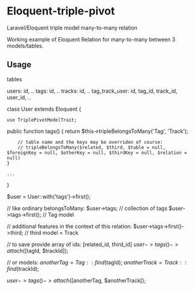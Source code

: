 Eloquent-triple-pivot
=====================

Laravel/Eloquent triple model many-to-many relation

Working example of Eloquent Relation for many-to-many between 3 models/tables.

Usage
---

tables

users: id, ..
tags: id, ..
tracks: id, ..
tag_track_user: id, tag_id, track_id, user_id, ..


class User extends Eloquent {

	use TriplePivotModelTrait;

  public function tags()
	{
		return $this->tripleBelongsToMany('Tag', 'Track');
		
		// table name and the keys may be overriden of course:
		// tripleBelongsToMany($related, $third, $table = null, $foreignKey = null, $otherKey = null, $thirdKey = null, $relation = null)
	}
	
	...
}

$user = User::with('tags')->first();

// like ordinary belongsToMany:
$user->tags; // collection of tags
$user->tags->first(); // Tag model

// additional features in the context of this relation:
$user->tags->first()->third; // third model = Track

// to save provide array of ids: [related_id, third_id]
$user->tags()->attach([$tagId, $trackId]);

// or models:
$anotherTag = Tag::find($tagId);
$anotherTrack = Track::find($trackId);

$user->tags()->attach([$anotherTag, $anotherTrack[);




